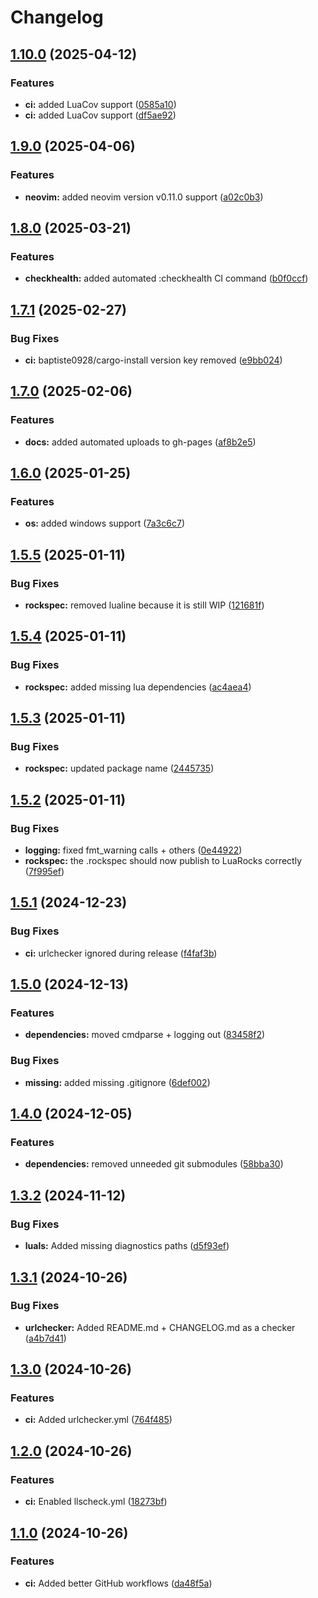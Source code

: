 # Changelog

## [1.10.0](https://github.com/ColinKennedy/nvim-best-practices-plugin-template/compare/v1.9.0...v1.10.0) (2025-04-12)


### Features

* **ci:** added LuaCov support ([0585a10](https://github.com/ColinKennedy/nvim-best-practices-plugin-template/commit/0585a10f66360b2b2f9b2642296fa732c222683f))
* **ci:** added LuaCov support ([df5ae92](https://github.com/ColinKennedy/nvim-best-practices-plugin-template/commit/df5ae92ac3427d4af899e3a9cb2e561e1eac3fde))

## [1.9.0](https://github.com/ColinKennedy/nvim-best-practices-plugin-template/compare/v1.8.0...v1.9.0) (2025-04-06)


### Features

* **neovim:** added neovim version v0.11.0 support ([a02c0b3](https://github.com/ColinKennedy/nvim-best-practices-plugin-template/commit/a02c0b303726b5259b3cbc0a2b6acebb98c55c15))

## [1.8.0](https://github.com/ColinKennedy/nvim-best-practices-plugin-template/compare/v1.7.1...v1.8.0) (2025-03-21)


### Features

* **checkhealth:** added automated :checkhealth CI command ([b0f0ccf](https://github.com/ColinKennedy/nvim-best-practices-plugin-template/commit/b0f0ccfc177cf42cd17faf435b40ca5b39f478f1))

## [1.7.1](https://github.com/ColinKennedy/nvim-best-practices-plugin-template/compare/v1.7.0...v1.7.1) (2025-02-27)


### Bug Fixes

* **ci:** baptiste0928/cargo-install version key removed ([e9bb024](https://github.com/ColinKennedy/nvim-best-practices-plugin-template/commit/e9bb024fe7f9a067f70a84c6d67ebb567f9a5d83))

## [1.7.0](https://github.com/ColinKennedy/nvim-best-practices-plugin-template/compare/v1.6.0...v1.7.0) (2025-02-06)


### Features

* **docs:** added automated uploads to gh-pages ([af8b2e5](https://github.com/ColinKennedy/nvim-best-practices-plugin-template/commit/af8b2e5ae9cb0681ca27973787487502156fe2c2))

## [1.6.0](https://github.com/ColinKennedy/nvim-best-practices-plugin-template/compare/v1.5.5...v1.6.0) (2025-01-25)


### Features

* **os:** added windows support ([7a3c6c7](https://github.com/ColinKennedy/nvim-best-practices-plugin-template/commit/7a3c6c794712883399626d3177b6ce93cf0252a4))

## [1.5.5](https://github.com/ColinKennedy/nvim-best-practices-plugin-template/compare/v1.5.4...v1.5.5) (2025-01-11)


### Bug Fixes

* **rockspec:** removed lualine because it is still WIP ([121681f](https://github.com/ColinKennedy/nvim-best-practices-plugin-template/commit/121681f8f7ace45e114ea2161175e37c8c8e4877))

## [1.5.4](https://github.com/ColinKennedy/nvim-best-practices-plugin-template/compare/v1.5.3...v1.5.4) (2025-01-11)


### Bug Fixes

* **rockspec:** added missing lua dependencies ([ac4aea4](https://github.com/ColinKennedy/nvim-best-practices-plugin-template/commit/ac4aea4f468b4912e694eb4fca0305aff026f4e1))

## [1.5.3](https://github.com/ColinKennedy/nvim-best-practices-plugin-template/compare/v1.5.2...v1.5.3) (2025-01-11)


### Bug Fixes

* **rockspec:** updated package name ([2445735](https://github.com/ColinKennedy/nvim-best-practices-plugin-template/commit/2445735817e93ccb520101539c2f41312e0635b3))

## [1.5.2](https://github.com/ColinKennedy/nvim-best-practices-plugin-template/compare/v1.5.1...v1.5.2) (2025-01-11)


### Bug Fixes

* **logging:** fixed fmt_warning calls + others ([0e44922](https://github.com/ColinKennedy/nvim-best-practices-plugin-template/commit/0e449223755ab4ea4fa170753d4b38731e4279b2))
* **rockspec:** the .rockspec should now publish to LuaRocks correctly ([7f995ef](https://github.com/ColinKennedy/nvim-best-practices-plugin-template/commit/7f995ef9b4459bb47976303825adb7a81737f404))

## [1.5.1](https://github.com/ColinKennedy/nvim-best-practices-plugin-template/compare/v1.5.0...v1.5.1) (2024-12-23)


### Bug Fixes

* **ci:** urlchecker ignored during release ([f4faf3b](https://github.com/ColinKennedy/nvim-best-practices-plugin-template/commit/f4faf3b557c3fff211195bdc05003b701e895196))

## [1.5.0](https://github.com/ColinKennedy/nvim-best-practices-plugin-template/compare/v1.4.0...v1.5.0) (2024-12-13)


### Features

* **dependencies:** moved cmdparse + logging out ([83458f2](https://github.com/ColinKennedy/nvim-best-practices-plugin-template/commit/83458f230192cb1a77778de051bcde757e73d756))


### Bug Fixes

* **missing:** added missing .gitignore ([6def002](https://github.com/ColinKennedy/nvim-best-practices-plugin-template/commit/6def002a458edbf6dcaf786120b3e3f3fbcd869b))

## [1.4.0](https://github.com/ColinKennedy/nvim-best-practices-plugin-template/compare/v1.3.2...v1.4.0) (2024-12-05)


### Features

* **dependencies:** removed unneeded git submodules ([58bba30](https://github.com/ColinKennedy/nvim-best-practices-plugin-template/commit/58bba307be8ec2a963b8d0ec256d60d9c14abe16))

## [1.3.2](https://github.com/ColinKennedy/nvim-best-practices-plugin-template/compare/v1.3.1...v1.3.2) (2024-11-12)


### Bug Fixes

* **luals:** Added missing diagnostics paths ([d5f93ef](https://github.com/ColinKennedy/nvim-best-practices-plugin-template/commit/d5f93ef89c47ae5dd09c684526f7050a0f829e11))

## [1.3.1](https://github.com/ColinKennedy/nvim-best-practices-plugin-template/compare/v1.3.0...v1.3.1) (2024-10-26)


### Bug Fixes

* **urlchecker:** Added README.md + CHANGELOG.md as a checker ([a4b7d41](https://github.com/ColinKennedy/nvim-best-practices-plugin-template/commit/a4b7d410f4d853d7bf98e4ca6dc198f6ea29bb8d))

## [1.3.0](https://github.com/ColinKennedy/nvim-best-practices-plugin-template/compare/v1.2.0...v1.3.0) (2024-10-26)


### Features

* **ci:** Added urlchecker.yml ([764f485](https://github.com/ColinKennedy/nvim-best-practices-plugin-template/commit/764f4859522c6c810e75bd82eda6073ef4fc0c0c))

## [1.2.0](https://github.com/ColinKennedy/nvim-best-practices-plugin-template/compare/v1.1.0...v1.2.0) (2024-10-26)


### Features

* **ci:** Enabled llscheck.yml ([18273bf](https://github.com/ColinKennedy/nvim-best-practices-plugin-template/commit/18273bf3526364ca05d2798318b86f59a3c124e8))

## [1.1.0](https://github.com/ColinKennedy/nvim-best-practices-plugin-template/compare/v1.0.3...v1.1.0) (2024-10-26)


### Features

* **ci:** Added better GitHub workflows ([da48f5a](https://github.com/ColinKennedy/nvim-best-practices-plugin-template/commit/da48f5a27fb01e9c597d82931e551d10c31b94d0))
